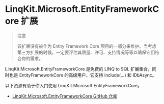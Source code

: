 # LinqKit.Microsoft.EntityFrameworkCore 扩展

> 注意
>
> 该扩展没有被作为 Entity Framework Core 项目的一部分来维护。当考虑第三方扩展的时候，一定要评估其质量、许可、支持情况等等以确保它们符合你的需求。

LinqKit.Microsoft.EntityFrameworkCore 是免费的 LINQ to SQL 扩展集合，同时也是 EntityFrameworkCore 的高级用户。它支持 Include(...) 和 IDbAsync。

以下资源有助于你入门使用 LinqKit.Microsoft.EntityFrameworkCore。

* [LinqKit.Microsoft.EntityFrameworkCore GitHub 仓库](https://github.com/scottksmith95/LINQKit/)